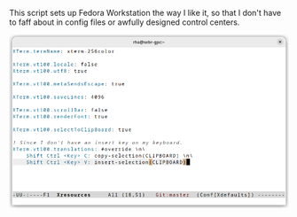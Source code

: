 This script sets up Fedora Workstation the way I like it, so that I
don't have to faff about in config files or awfully designed control
centers.

![Screenshot of Xterm using my settings](./xterm.png)